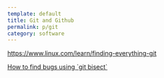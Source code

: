 ```yaml
---
template: default
title: Git and Github
permalink: p/git
category: software
---
```


<https://www.linux.com/learn/finding-everything-git>

[How to find bugs using \`git bisect\`](http://www.marclittlemore.com/posts/how-to-find-bugs-using-git-bisect-with-this-easy-guide/)
